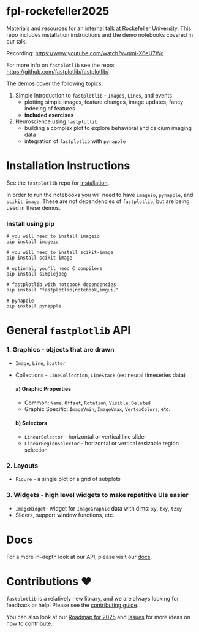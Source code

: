 # fpl-rockefeller2025

Materials and resources for an [internal talk at Rockefeller University](https://www.rockefeller.edu/events-and-lectures/61525-fastplotlib-a-high-level-library-for-ultra-fast-visualization-of-large-datasets-using-modern-graphics-apis/). 
This repo includes installation instructions and the demo notebooks covered in our talk.

Recording: https://www.youtube.com/watch?v=nmi-X6eU7Wo 

For more info on `fastplotlib` see the repo:
https://github.com/fastplotlib/fastplotlib/

The demos cover the following topics:
1. Simple introduction to `fastplotlib` - `Images`, `Lines`, and events
   - plotting simple images, feature changes, image updates, fancy indexing of features
   - **included exercises**
2. Neuroscience using `fastplotlib` 
   - building a complex plot to explore behavioral and calcium imaging data
   - integration of `fastplotlib` with `pynapple`

# Installation Instructions

See the `fastplotlib` repo for [installation](https://github.com/fastplotlib/fastplotlib#installation). 

In order to run the notebooks you will need to have `imageio`, `pynapple`, and `scikit-image`. These are not dependencies of `fastplotlib`, but are being used in these demos.

### Install using pip
```
# you will need to install imageio
pip install imageio

# you will need to install scikit-image
pip install scikit-image

# optional, you'll need C compilers
pip install simplejpeg

# fastplotlib with notebook dependencies
pip install "fastplotlib[notebook,imgui]"

# pynapple
pip install pynapple
```

# General `fastplotlib` API

### 1. Graphics - objects that are drawn
- `Image`, `Line`, `Scatter`
- Collections - `LineCollection`, `LineStack` (ex: neural timeseries data)

    #### a) Graphic Properties
  - Common: `Name`, `Offset`, `Rotation`, `Visible`, `Deleted`
  - Graphic Specific: `ImageVmin`, `ImageVmax`, `VertexColors`, etc.

  #### b) Selectors
  - `LinearSelector` - horizontal or vertical line slider
  - `LinearRegionSelector` - horizontal or vertical resizable region selection

### 2. Layouts
- `Figure` - a single plot or a grid of subplots

### 3. Widgets - high level widgets to make repetitive UIs easier
- `ImageWidget`- widget for `ImageGraphic` data with dims: `xy`, `txy`, `tzxy`
- Sliders, support window functions, etc.

# Docs
For a more in-depth look at our API, please visit our [docs](http://www.fastplotlib.org/ver/dev).

# Contributions :heart:
`fastplotlib` is a relatively new library, and we are always looking for feedback or help! Please see the [contributing guide](https://github.com/fastplotlib/fastplotlib/blob/main/CONTRIBUTING.md). 

You can also look at our [Roadmap for 2025](https://github.com/fastplotlib/fastplotlib/issues/55) and [Issues](https://github.com/fastplotlib/fastplotlib/issues) for more ideas on how to contribute.
